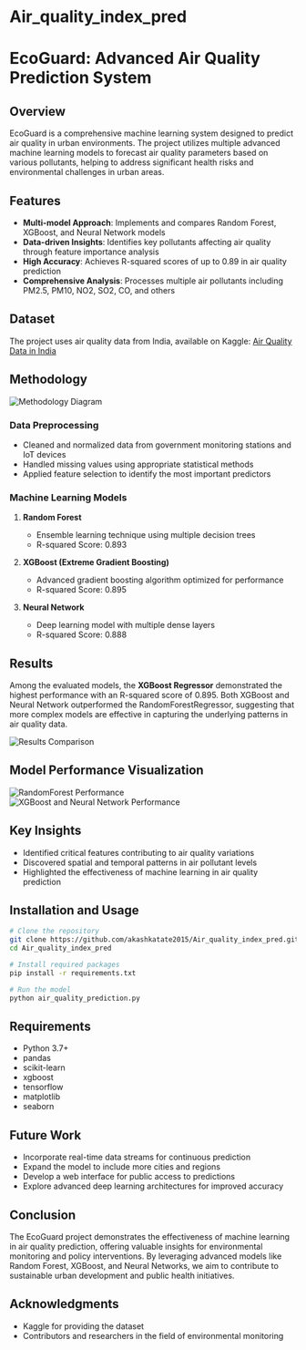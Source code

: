 # Air_quality_index_pred
# EcoGuard: Advanced Air Quality Prediction System



## Overview

EcoGuard is a comprehensive machine learning system designed to predict air quality in urban environments. The project utilizes multiple advanced machine learning models to forecast air quality parameters based on various pollutants, helping to address significant health risks and environmental challenges in urban areas.

## Features

- **Multi-model Approach**: Implements and compares Random Forest, XGBoost, and Neural Network models
- **Data-driven Insights**: Identifies key pollutants affecting air quality through feature importance analysis
- **High Accuracy**: Achieves R-squared scores of up to 0.89 in air quality prediction
- **Comprehensive Analysis**: Processes multiple air pollutants including PM2.5, PM10, NO2, SO2, CO, and others

## Dataset

The project uses air quality data from India, available on Kaggle:
[Air Quality Data in India](https://www.kaggle.com/datasets/rohanrao/air-quality-data-in-india)

## Methodology

![Methodology Diagram](media/image2.jpg)

### Data Preprocessing

- Cleaned and normalized data from government monitoring stations and IoT devices
- Handled missing values using appropriate statistical methods
- Applied feature selection to identify the most important predictors

### Machine Learning Models

1. **Random Forest**
   - Ensemble learning technique using multiple decision trees
   - R-squared Score: 0.893

2. **XGBoost (Extreme Gradient Boosting)**
   - Advanced gradient boosting algorithm optimized for performance
   - R-squared Score: 0.895

3. **Neural Network**
   - Deep learning model with multiple dense layers
   - R-squared Score: 0.888

## Results

Among the evaluated models, the **XGBoost Regressor** demonstrated the highest performance with an R-squared score of 0.895. Both XGBoost and Neural Network outperformed the RandomForestRegressor, suggesting that more complex models are effective in capturing the underlying patterns in air quality data.

![Results Comparison](media/image5.png)

## Model Performance Visualization

![RandomForest Performance](media/image3.png)
![XGBoost and Neural Network Performance](media/image4.png)

## Key Insights

- Identified critical features contributing to air quality variations
- Discovered spatial and temporal patterns in air pollutant levels
- Highlighted the effectiveness of machine learning in air quality prediction

## Installation and Usage

```bash
# Clone the repository
git clone https://github.com/akashkatate2015/Air_quality_index_pred.git
cd Air_quality_index_pred

# Install required packages
pip install -r requirements.txt

# Run the model
python air_quality_prediction.py
```

## Requirements

- Python 3.7+
- pandas
- scikit-learn
- xgboost
- tensorflow
- matplotlib
- seaborn

## Future Work

- Incorporate real-time data streams for continuous prediction
- Expand the model to include more cities and regions
- Develop a web interface for public access to predictions
- Explore advanced deep learning architectures for improved accuracy

## Conclusion

The EcoGuard project demonstrates the effectiveness of machine learning in air quality prediction, offering valuable insights for environmental monitoring and policy interventions. By leveraging advanced models like Random Forest, XGBoost, and Neural Networks, we aim to contribute to sustainable urban development and public health initiatives.



## Acknowledgments

- Kaggle for providing the dataset
- Contributors and researchers in the field of environmental monitoring
